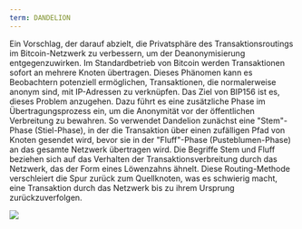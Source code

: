 ```yaml
---
term: DANDELION
---
```


Ein Vorschlag, der darauf abzielt, die Privatsphäre des Transaktionsroutings im Bitcoin-Netzwerk zu verbessern, um der Deanonymisierung entgegenzuwirken. Im Standardbetrieb von Bitcoin werden Transaktionen sofort an mehrere Knoten übertragen. Dieses Phänomen kann es Beobachtern potenziell ermöglichen, Transaktionen, die normalerweise anonym sind, mit IP-Adressen zu verknüpfen. Das Ziel von BIP156 ist es, dieses Problem anzugehen. Dazu führt es eine zusätzliche Phase im Übertragungsprozess ein, um die Anonymität vor der öffentlichen Verbreitung zu bewahren. So verwendet Dandelion zunächst eine "Stem"-Phase (Stiel-Phase), in der die Transaktion über einen zufälligen Pfad von Knoten gesendet wird, bevor sie in der "Fluff"-Phase (Pusteblumen-Phase) an das gesamte Netzwerk übertragen wird. Die Begriffe Stem und Fluff beziehen sich auf das Verhalten der Transaktionsverbreitung durch das Netzwerk, das der Form eines Löwenzahns ähnelt. Diese Routing-Methode verschleiert die Spur zurück zum Quellknoten, was es schwierig macht, eine Transaktion durch das Netzwerk bis zu ihrem Ursprung zurückzuverfolgen.

![](../../dictionnaire/assets/36.png)